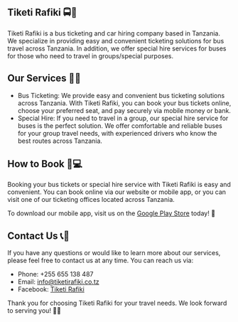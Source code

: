 ## Tiketi Rafiki 🚍🎫


Tiketi Rafiki is a bus ticketing and car hiring company based in Tanzania. We specialize in providing easy and convenient ticketing solutions for bus travel across Tanzania. In addition, we offer special hire services for buses for those who need to travel in groups/special purposes.

## Our Services 🚌🚗

- Bus Ticketing: We provide easy and convenient bus ticketing solutions across Tanzania. With Tiketi Rafiki, you can book your bus tickets online, choose your preferred seat, and pay securely via mobile money or bank.
- Special Hire: If you need to travel in a group, our special hire service for buses is the perfect solution. We offer comfortable and reliable buses for your group travel needs, with experienced drivers who know the best routes across Tanzania.

## How to Book 📱💻

Booking your bus tickets or special hire service with Tiketi Rafiki is easy and convenient. You can book online via our website or mobile app, or you can visit one of our ticketing offices located across Tanzania.

To download our mobile app, visit us on the [Google Play Store](https://play.google.com/store/apps/details?id=com.tiketirafiki) today! 📲

## Contact Us 📞📧

If you have any questions or would like to learn more about our services, please feel free to contact us at any time. You can reach us via:

- Phone: +255 655 138 487
- Email: info@tiketirafiki.co.tz
- Facebook: [Tiketi Rafiki](https://www.facebook.com/tiketirafiki/)

Thank you for choosing Tiketi Rafiki for your travel needs. We look forward to serving you! 🙌🏽
